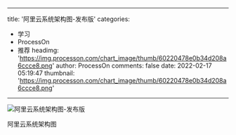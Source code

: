 
---
title: '阿里云系统架构图-发布版'
categories: 
 - 学习
 - ProcessOn
 - 推荐
headimg: 'https://img.processon.com/chart_image/thumb/60220478e0b34d208a6ccce8.png'
author: ProcessOn
comments: false
date: 2022-02-17 05:19:47
thumbnail: 'https://img.processon.com/chart_image/thumb/60220478e0b34d208a6ccce8.png'
---

<div>   
<img class="thumb" alt="阿里云系统架构图-发布版" src="https://img.processon.com/chart_image/thumb/60220478e0b34d208a6ccce8.png" referrerpolicy="no-referrer">
<p>阿里云系统架构图</p>  
</div>
            
